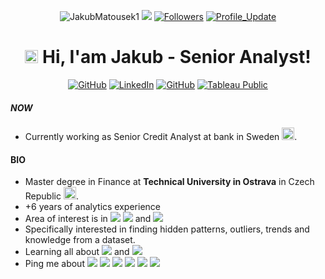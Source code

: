 
</p> 
<p align="center"> 
    <img src="https://komarev.com/ghpvc/?username=JakubMatousek1" alt="JakubMatousek1"/>       
    <!--<a href="https://github.com/JakubMatousek1?tab=repositories" target="_blank"><img src="https://badges.pufler.dev/repos/JakubMatousek1" alt="Repos"/></a>--> 
    <!--<img src="https://badges.pufler.dev/years/JakubMatousek1" alt="Active_Years"/>-->  
    <!--<a href="https://github.com/JakubMatousek1" target="_blank"><img src="https://badges.pufler.dev/commits/monthly/JakubMatousek1" alt="commits"/>--> 
    <a href="https://github.com/JakubMatousek1/JakubMatousek1/pulse" alt="Activity"><img src="https://img.shields.io/github/commit-activity/m/JakubMatousek1/JakubMatousek1" /></a>
    <a href="https://github.com/JakubMatousek1?tab=followers"><img alt="Followers" src="https://img.shields.io/github/followers/JakubMatousek1?color=4C1&logo=github"></a>
    <a href="https://github.com/JakubMatousek1/JakubMatousek1" target="_blank"><img alt="Profile_Update" src="https://img.shields.io/github/last-commit/JakubMatousek1/JakubMatousek1?label=Profile%20update&style=fflat-square"></a>
    <!--<a href="https://github.com/JakubMatousek1" target="_blank"><img alt="milaan9" src="https://badges.pufler.dev/visits/JakubMatousek1/JakubMatousek1?logo=GitHub&label=visits&color=success&logoColor=white&style=flat-square"/></a>-->
    <!--<img src="https://badges.pufler.dev/gists/JakubMatousek1" alt="milaan9"/>-->
    <!--<img src="https://readme-jokes.vercel.app/api" alt="milaan9"/>-->
</p> 



<h1 align="center"> 
    <img src="https://media.giphy.com/media/hvRJCLFzcasrR4ia7z/giphy.gif" width="21"></a> Hi, I'am Jakub - Senior Analyst!
</h1> 


<p align="center">   

</p> 
<p align="center"> 
    <a href="https://github.com/JakubMatousek1" target="_blank"><img alt="GitHub" src="https://img.shields.io/badge/-@JakubMatousek1-181717?style=flat-square&logo=GitHub&logoColor=white"></a>
    <a href="https://www.linkedin.com/in/matousekjakub1" target="_blank"><img alt="LinkedIn" src="https://img.shields.io/badge/-JakubMatousek-0077B5?style=flat-square&logo=Linkedin&logoColor=white"></a>    
    <a href="mailto:matousek.jakub.1@gmail.com" target="_blank"><img alt="GitHub" src="https://img.shields.io/badge/-matousek.jakub.1@gmail.com-c14438?style=flat-square&logo=Gmail&logoColor=white"></a>    
    <a href="https://public.tableau.com/app/profile/jakub.matousek/vizzes" target="_blank"><img alt="Tableau Public" src="https://img.shields.io/badge/-Tableau%20Public-005F9E?style=flat-square&logo=Tableau&logoColor=white"></a>
    
    
 ##### NOW
- Currently working as Senior Credit Analyst at bank in Sweden <img src="https://upload.wikimedia.org/wikipedia/en/4/4c/Flag_of_Sweden.svg" width="20"/>.

#### BIO

- Master degree in Finance at **Technical University in Ostrava** in Czech Republic <img src="https://upload.wikimedia.org/wikipedia/commons/c/cb/Flag_of_the_Czech_Republic.svg" width="20"/>.
- +6 years of analytics experience
- Area of interest is in <img src="https://img.shields.io/badge/-data%20analysis-green"> <img src="https://img.shields.io/badge/-credit-red"> and <img src="https://img.shields.io/badge/-data%20visualizaiton-blue">
- Specifically interested in finding hidden patterns, outliers, trends and knowledge from a dataset.
- Learning all about <img src="https://img.shields.io/badge/-python-blueviolet"> and <img src="https://img.shields.io/badge/data modeling-008080">
- Ping me about <img src="https://img.shields.io/badge/-SQL-purple"> <img src="https://img.shields.io/badge/-AWS Redshift-blue"> <img src="https://img.shields.io/badge/-ETL-blue"> <img src="https://img.shields.io/badge/-Snowflake-green"> <img src="https://img.shields.io/badge/QlikSense-008080"> <img src="https://img.shields.io/badge/-Tableau-orange">


   
  

